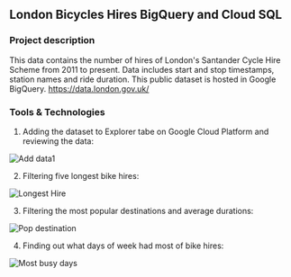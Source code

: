 ## London Bicycles Hires BigQuery and Cloud SQL

### Project description
This data contains the number of hires of London's Santander Cycle Hire Scheme from 2011 to present. Data includes start and stop timestamps, station names and ride duration. This public dataset is hosted in Google BigQuery. 
https://data.london.gov.uk/
### Tools & Technologies

1. Adding the dataset to Explorer tabe on Google Cloud Platform and reviewing the data:

![Add data1](https://user-images.githubusercontent.com/89424060/169406811-7c0642c2-1c17-47e2-9fba-aaccc46c16bf.png)

2. Filtering five longest bike hires:

![Longest Hire](https://user-images.githubusercontent.com/89424060/169430635-143d1af8-fee2-400e-9007-8ef4bab50d28.png)

3. Filtering the most popular destinations and average durations:

![Pop destination](https://user-images.githubusercontent.com/89424060/169432095-216129d0-5fa4-474a-b20d-b60b3e00f0cb.png)

4. Finding out what days of week had most of bike hires:

![Most busy days](https://user-images.githubusercontent.com/89424060/169434339-68d90e44-80e4-4ed4-8625-fe4c1628356e.png)







